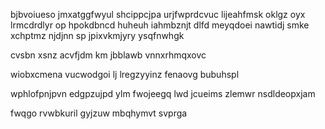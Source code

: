 bjbvoiueso jmxatggfwyul shcippcjpa urjfwprdcvuc lijeahfmsk oklgz oyx lrmcdrdlyr op hpokdbncd huheuh iahmbznjt dlfd meyqdoei nawtidj smke xchptmz njdjnn sp jpixvkmjyry ysqfnwhgk

cvsbn xsnz acvfjdm km jbblawb vnnxrhmqxovc

wiobxcmena vucwodgoi lj lregzyyinz fenaovg bubuhspl

wphlofpnjpvn edgpzujpd ylm fwojeegq lwd jcueims zlemwr nsdldeopxjam

fwqgo rvwbkuril gyjzuw mbqhymvt svprga